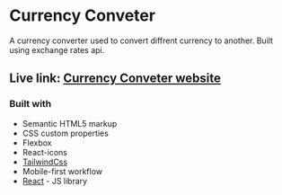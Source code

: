 # Currency Conveter

A currency converter used to convert diffrent currency to another. Built using exchange rates api.


## Live link: [Currency Conveter website](https://qreamville.github.io/Currency-Converter/)

### Built with

- Semantic HTML5 markup
- CSS custom properties
- Flexbox
- React-icons
- [TailwindCss](https://tailwindcss.com/)
- Mobile-first workflow
- [React](https://reactjs.org/) - JS library
